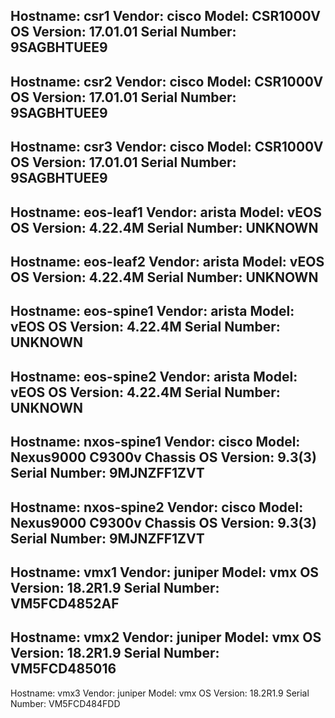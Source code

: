 Hostname:      csr1
Vendor:        cisco
Model:         CSR1000V
OS Version:    17.01.01
Serial Number:  9SAGBHTUEE9
---
Hostname:      csr2
Vendor:        cisco
Model:         CSR1000V
OS Version:    17.01.01
Serial Number:  9SAGBHTUEE9
---
Hostname:      csr3
Vendor:        cisco
Model:         CSR1000V
OS Version:    17.01.01
Serial Number:  9SAGBHTUEE9
---
Hostname:      eos-leaf1
Vendor:        arista
Model:         vEOS
OS Version:    4.22.4M
Serial Number:  UNKNOWN
---
Hostname:      eos-leaf2
Vendor:        arista
Model:         vEOS
OS Version:    4.22.4M
Serial Number:  UNKNOWN
---
Hostname:      eos-spine1
Vendor:        arista
Model:         vEOS
OS Version:    4.22.4M
Serial Number:  UNKNOWN
---
Hostname:      eos-spine2
Vendor:        arista
Model:         vEOS
OS Version:    4.22.4M
Serial Number:  UNKNOWN
---
Hostname:      nxos-spine1
Vendor:        cisco
Model:         Nexus9000 C9300v Chassis
OS Version:    9.3(3)
Serial Number:  9MJNZFF1ZVT
---
Hostname:      nxos-spine2
Vendor:        cisco
Model:         Nexus9000 C9300v Chassis
OS Version:    9.3(3)
Serial Number:  9MJNZFF1ZVT
---
Hostname:      vmx1
Vendor:        juniper
Model:         vmx
OS Version:    18.2R1.9
Serial Number:  VM5FCD4852AF
---
Hostname:      vmx2
Vendor:        juniper
Model:         vmx
OS Version:    18.2R1.9
Serial Number:  VM5FCD485016
---
Hostname:      vmx3
Vendor:        juniper
Model:         vmx
OS Version:    18.2R1.9
Serial Number:  VM5FCD484FDD

